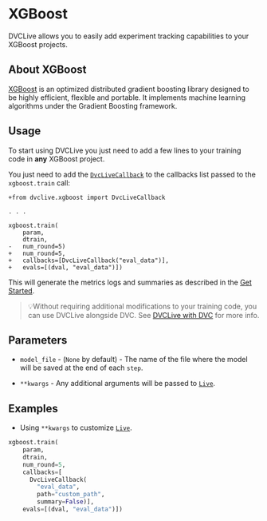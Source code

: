 # XGBoost

DVCLive allows you to easily add experiment tracking capabilities to your
XGBoost projects.

## About XGBoost

[XGBoost](https://xgboost.ai/) is an optimized distributed gradient boosting
library designed to be highly efficient, flexible and portable. It implements
machine learning algorithms under the Gradient Boosting framework.

## Usage

To start using DVCLive you just need to add a few lines to your training code in
**any** XGBoost project.

You just need to add the
[`DvcLiveCallback`](https://github.com/iterative/dvclive/blob/master/dvclive/xgb.py)
to the callbacks list passed to the `xgboost.train` call:

```git
+from dvclive.xgboost import DvcLiveCallback

. . .

xgboost.train(
    param,
    dtrain,
-   num_round=5)
+   num_round=5,
+   callbacks=[DvcLiveCallback("eval_data")],
+   evals=[(dval, "eval_data")])
```

This will generate the metrics logs and summaries as described in the
[Get Started](/docs/dvclive/get-started#outputs).

> 💡Without requiring additional modifications to your training code, you can
> use DVCLive alongside DVC. See
> [DVCLive with DVC](/doc/dvclive/dvclive-with-dvc) for more info.

## Parameters

- `model_file` - (`None` by default) - The name of the file where the model will
  be saved at the end of each `step`.

- `**kwargs` - Any additional arguments will be passed to
  [`Live`](/docs/dvclive/api-reference/live).

## Examples

- Using `**kwargs` to customize [`Live`](/docs/dvclive/api-reference/live).

```python
xgboost.train(
    param,
    dtrain,
    num_round=5,
    callbacks=[
      DvcLiveCallback(
        "eval_data",
        path="custom_path",
        summary=False)],
    evals=[(dval, "eval_data")])
```
